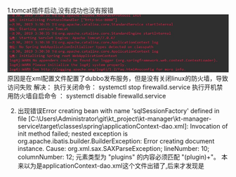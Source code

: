 1.tomcat插件启动,没有成功也没有报错
![iamge](https://github.com/SerendipityH/kt_project/blob/master/%E9%97%AE%E9%A2%98%E5%90%88%E9%9B%86/photo/tomcat1.jpg)
原因是在xml配置文件配置了dubbo发布服务，但是没有关闭linux的防火墙，导致访问失败
解决：
执行关闭命令： systemctl stop firewalld.service
执行开机禁用防火墙自启命令  ： systemctl disable firewalld.service



2. 出现错误Error creating bean with name 'sqlSessionFactory' defined in file [C:\Users\Administrator\git\kt_project\kt-manager\kt-manager-service\target\classes\spring\applicationContext-dao.xml]: Invocation of init method failed; nested exception is org.apache.ibatis.builder.BuilderException: Error creating document instance.  Cause: org.xml.sax.SAXParseException; lineNumber: 10; columnNumber: 12; 元素类型为 "plugins" 的内容必须匹配 "(plugin)+"。
本来以为是applicationContext-dao.xml这个文件出错了,后来才发现是
